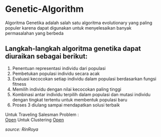 # Genetic-Algorithm

Algoritma Genetika adalah salah satu algoritma evolutionary yang paling populer karena dapat digunakan untuk menyelesaikan banyak permasalahan yang berbeda

## **Langkah-langkah algoritma genetika dapat diuraikan sebagai berikut**:

1. Penentuan representasi individu dari populasi
2. Pembetukan populasi individu secara acak
3. Evaluasi kecocokan setiap individu dalam populasi berdasarkan fungsi fitness
4. Memilih individu dengan nilai kecocokan paling tinggi
5. Kombinasi antar individu terpilih dalam populasi dan mutasi individu dengan tingkat tertentu untuk membentuk populasi baru
6. Proses 3 diulang sampai mendapatkan solusi terbaik

Untuk Traveling Salesman Problem :<br>
[Open](https://github.com/alanCatur/Tugas_Genetic-Algorithm/blob/main/GeneticAlgorithmTSP_AlanCaturNugraha_06111840000100.ipynb)
Untuk Clustering
[Open](https://github.com/alanCatur/Tugas_Genetic-Algorithm/blob/main/Klastering%20Algoritma%20Genetika%20.ipynb)

_source: _RinRoya__
